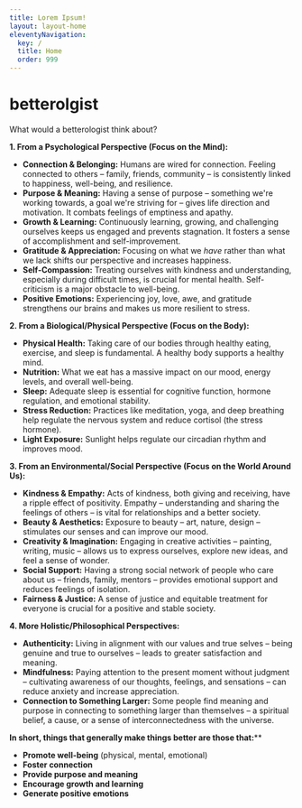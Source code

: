 ```yaml
---
title: Lorem Ipsum!
layout: layout-home
eleventyNavigation:
  key: /
  title: Home
  order: 999
---
```


# betterolgist

What would a betterologist think about?

**1. From a Psychological Perspective (Focus on the Mind):**

* **Connection & Belonging:** Humans are wired for connection. Feeling connected to others – family, friends, community – is consistently linked to happiness, well-being, and resilience.
* **Purpose & Meaning:** Having a sense of purpose – something we're working towards, a goal we're striving for – gives life direction and motivation. It combats feelings of emptiness and apathy.
* **Growth & Learning:**  Continuously learning, growing, and challenging ourselves keeps us engaged and prevents stagnation.  It fosters a sense of accomplishment and self-improvement.
* **Gratitude & Appreciation:** Focusing on what we *have* rather than what we lack shifts our perspective and increases happiness.
* **Self-Compassion:** Treating ourselves with kindness and understanding, especially during difficult times, is crucial for mental health.  Self-criticism is a major obstacle to well-being.
* **Positive Emotions:** Experiencing joy, love, awe, and gratitude strengthens our brains and makes us more resilient to stress.

**2. From a Biological/Physical Perspective (Focus on the Body):**

* **Physical Health:**  Taking care of our bodies through healthy eating, exercise, and sleep is fundamental.  A healthy body supports a healthy mind.
* **Nutrition:** What we eat has a massive impact on our mood, energy levels, and overall well-being.
* **Sleep:** Adequate sleep is essential for cognitive function, hormone regulation, and emotional stability.
* **Stress Reduction:**  Practices like meditation, yoga, and deep breathing help regulate the nervous system and reduce cortisol (the stress hormone).
* **Light Exposure:** Sunlight helps regulate our circadian rhythm and improves mood.

**3. From an Environmental/Social Perspective (Focus on the World Around Us):**

* **Kindness & Empathy:**  Acts of kindness, both giving and receiving, have a ripple effect of positivity.  Empathy – understanding and sharing the feelings of others – is vital for relationships and a better society.
* **Beauty & Aesthetics:** Exposure to beauty – art, nature, design – stimulates our senses and can improve our mood.
* **Creativity & Imagination:** Engaging in creative activities – painting, writing, music – allows us to express ourselves, explore new ideas, and feel a sense of wonder.
* **Social Support:** Having a strong social network of people who care about us – friends, family, mentors – provides emotional support and reduces feelings of isolation.
* **Fairness & Justice:**  A sense of justice and equitable treatment for everyone is crucial for a positive and stable society.


**4.  More Holistic/Philosophical Perspectives:**

* **Authenticity:** Living in alignment with our values and true selves – being genuine and true to ourselves – leads to greater satisfaction and meaning.
* **Mindfulness:** Paying attention to the present moment without judgment – cultivating awareness of our thoughts, feelings, and sensations – can reduce anxiety and increase appreciation.
* **Connection to Something Larger:** Some people find meaning and purpose in connecting to something larger than themselves – a spiritual belief, a cause, or a sense of interconnectedness with the universe.


**In short, things that generally make things better are those that:****

*   **Promote well-being** (physical, mental, emotional)
*   **Foster connection**
*   **Provide purpose and meaning**
*   **Encourage growth and learning**
*   **Generate positive emotions**

